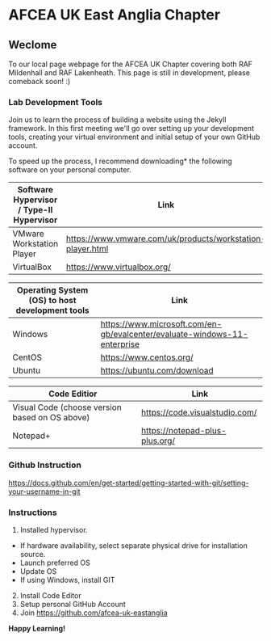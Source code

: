 # AFCEA UK East Anglia Chapter

## Weclome
To our local page webpage for the AFCEA UK Chapter covering both RAF Mildenhall and RAF Lakenheath. This page is still in development, please comeback soon! :)

### Lab Development Tools

Join us to learn the process of building a website using the Jekyll framework. In this first meeting we'll go over setting up your development tools, creating your virtual environment and initial setup of your own GitHub account. 

To speed up the process, I recommend downloading* the following software on your personal computer.

| Software Hypervisor / Type-II Hypervisor | Link |
|------------------------------------------|------|
| VMware Workstation Player | https://www.vmware.com/uk/products/workstation-player.html|
| VirtualBox | https://www.virtualbox.org/ |


| Operating System (OS) to host development tools | Link |
|------------------------------------------|------|
| Windows | https://www.microsoft.com/en-gb/evalcenter/evaluate-windows-11-enterprise |
| CentOS | https://www.centos.org/ | 
| Ubuntu | https://ubuntu.com/download | 

| Code Editior| Link |
|------------------------------------------|------|
| Visual Code (choose version based on OS above) | https://code.visualstudio.com/ |
| Notepad+ | https://notepad-plus-plus.org/ |


### Github Instruction
https://docs.github.com/en/get-started/getting-started-with-git/setting-your-username-in-git

### Instructions
1. Installed hypervisor.
- If hardware availability, select separate physical drive for installation source.
- Launch preferred OS
- Update OS
- If using Windows, install GIT
2. Install Code Editor
3. Setup personal GitHub Account
4. Join https://github.com/afcea-uk-eastanglia

**Happy Learning!**



